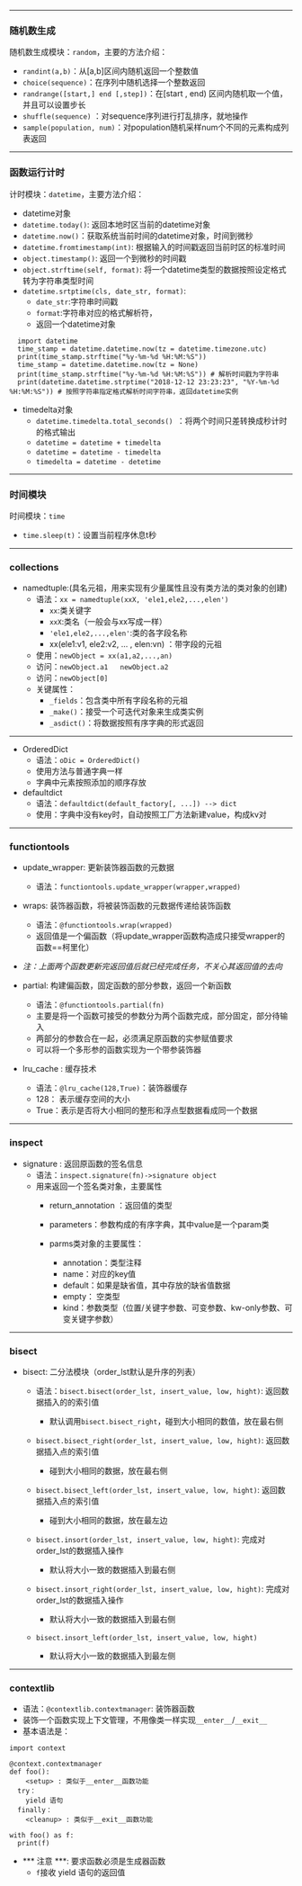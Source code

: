 ***
### 随机数生成
随机数生成模块：`random`，主要的方法介绍：
- `randint(a,b)`：从[a,b]区间内随机返回一个整数值
- `choice(sequence)`：在序列中随机选择一个整数返回
- `randrange([start,] end [,step])`：在[start , end) 区间内随机取一个值，并且可以设置步长
- `shuffle(sequence)` ：对sequence序列进行打乱排序，就地操作
- `sample(population, num)`：对population随机采样num个不同的元素构成列表返回

***
### 函数运行计时
计时模块：`datetime`，主要方法介绍：
  - datetime对象
  - `datetime.today()`: 返回本地时区当前的datetime对象
  - `datetime.now()`：获取系统当前时间的datetime对象，时间到微秒
  - `datetime.fromtimestamp(int)`: 根据输入的时间戳返回当前时区的标准时间
  - `object.timestamp()`: 返回一个到微秒的时间戳
  - `object.strftime(self, format)`: 将一个datetime类型的数据按照设定格式转为字符串类型时间
  - `datetime.srtptime(cls, date_str, format)`: 
    - `date_str`:字符串时间戳
    - `format`:字符串对应的格式解析符，
    - 返回一个datetime对象 
```
  import datetime
  time_stamp = datetime.datetime.now(tz = datetime.timezone.utc)
  print(time_stamp.strftime("%y-%m-%d %H:%M:%S"))
  time_stamp = datetime.datetime.now(tz = None)
  print(time_stamp.strftime("%y-%m-%d %H:%M:%S")) # 解析时间戳为字符串
  print(datetime.datetime.strptime("2018-12-12 23:23:23", "%Y-%m-%d %H:%M:%S")) # 按照字符串指定格式解析时间字符串，返回datetime实例
```
- timedelta对象
  - `datetime.timedelta.total_seconds() `：将两个时间只差转换成秒计时的格式输出
  - `datetime = datetime + timedelta`
  - `datetime = datetime - timedelta`
  - `timedelta = datetime - detetime`

***
### 时间模块
时间模块：`time`
- `time.sleep(t)`：设置当前程序休息t秒

***
### collections
- namedtuple:(具名元祖，用来实现有少量属性且没有类方法的类对象的创建)
  - 语法：`xx = namedtuple(xxX, 'ele1,ele2,...,elen')`
    - `xx`:类关键字
    - `xxX`:类名（一般会与xx写成一样）
    - `'ele1,ele2,...,elen'`:类的各字段名称
    - xx(ele1:v1, ele2:v2, ... , elen:vn) ：带字段的元祖
  - 使用：`newObject = xx(a1,a2,...,an)`
  - 访问：`newObject.a1   newObject.a2`
  - 访问：`newObject[0]`
  - 关键属性：
    - `_fields`：包含类中所有字段名称的元祖
    - `_make()`：接受一个可迭代对象来生成类实例
    - `_asdict()`：将数据按照有序字典的形式返回

***
- OrderedDict
  - 语法：`oDic = OrderedDict()`
  - 使用方法与普通字典一样
  - 字典中元素按照添加的顺序存放
- defaultdict
  - 语法：`defaultdict(default_factory[, ...]) --> dict`
  - 使用：字典中没有key时，自动按照工厂方法新建value，构成kv对

***
### functiontools
- update_wrapper: 更新装饰器函数的元数据
  - 语法：`functiontools.update_wrapper(wrapper,wrapped)`

- wraps: 装饰器函数，将被装饰函数的元数据传递给装饰函数
  - 语法：`@functiontools.wrap(wrapped)`
  - 返回值是一个偏函数（将update_wrapper函数构造成只接受wrapper的函数==柯里化）

- *注：上面两个函数更新完返回值后就已经完成任务，不关心其返回值的去向*

- partial: 构建偏函数，固定函数的部分参数，返回一个新函数
  - 语法：`@functiontools.partial(fn)`
  - 主要是将一个函数可接受的参数分为两个函数完成，部分固定，部分待输入
  - 两部分的参数合在一起，必须满足原函数的实参赋值要求
  - 可以将一个多形参的函数实现为一个带参装饰器

- lru_cache : 缓存技术
  - 语法：`@lru_cache(128,True)`：装饰器缓存
  - 128： 表示缓存空间的大小
  - True：表示是否将大小相同的整形和浮点型数据看成同一个数据

***
### inspect
- signature : 返回原函数的签名信息
  - 语法：`inspect.signature(fn)->signature object`
  - 用来返回一个签名类对象，主要属性
    - return_annotation ：返回值的类型
    - parameters：参数构成的有序字典，其中value是一个param类

    - parms类对象的主要属性：
      - annotation：类型注释
      - name：对应的key值
      - default：如果是缺省值，其中存放的缺省值数据
      - empty： 空类型
      - kind：参数类型（位置/关键字参数、可变参数、kw-only参数、可变关键字参数）

***
### bisect
- bisect: 二分法模块（order_lst默认是升序的列表）
  - 语法：`bisect.bisect(order_lst, insert_value, low, hight)`: 返回数据插入的的索引值
    - 默认调用`bisect.bisect_right`，碰到大小相同的数值，放在最右侧
  - `bisect.bisect_right(order_lst, insert_value, low, hight)`: 返回数据插入点的索引值
    - 碰到大小相同的数据，放在最右侧
  - `bisect.bisect_left(order_lst, insert_value, low, hight)`: 返回数据插入点的索引值
    - 碰到大小相同的数据，放在最左边

  - `bisect.insort(order_lst, insert_value, low, hight)`: 完成对order_lst的数据插入操作
    - 默认将大小一致的数据插入到最右侧
  - `bisect.insort_right(order_lst, insert_value, low, hight)`: 完成对order_lst的数据插入操作
    - 默认将大小一致的数据插入到最右侧
  - `bisect.insort_left(order_lst, insert_value, low, hight)`
    - 默认将大小一致的数据插入到最左侧

***
### contextlib
- 语法：`@contextlib.contextmanager`: 装饰器函数
- 装饰一个函数实现上下文管理，不用像类一样实现`__enter__`/`__exit__`
- 基本语法是：
```
import context

@context.contextmanager
def foo():
    <setup> : 类似于__enter__函数功能
  try：
    yield 语句
  finally：
    <cleanup> : 类似于__exit__函数功能

with foo() as f:
  print(f)
```
- *** 注意 ***: 要求函数必须是生成器函数
  - `f`接收 yield 语句的返回值

